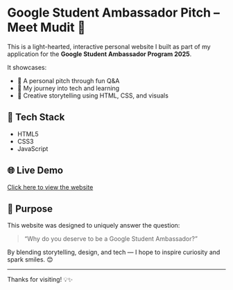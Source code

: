 # Google Student Ambassador Pitch – Meet Mudit 👋

This is a light-hearted, interactive personal website I built as part of my application for the **Google Student Ambassador Program 2025**.

It showcases:
- 🎤 A personal pitch through fun Q&A
- 🧠 My journey into tech and learning
- 🧩 Creative storytelling using HTML, CSS, and visuals

## 🚀 Tech Stack
- HTML5
- CSS3
- JavaScript

## 🌐 Live Demo
[Click here to view the website](https://muditgupta07.github.io/GSAP-Pitch/)

## 📌 Purpose
This website was designed to uniquely answer the question:  
> “Why do you deserve to be a Google Student Ambassador?”

By blending storytelling, design, and tech — I hope to inspire curiosity and spark smiles. 😊

---

Thanks for visiting! 💡✨
